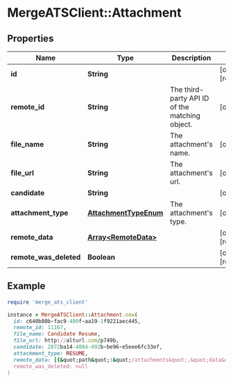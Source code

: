 # MergeATSClient::Attachment

## Properties

| Name | Type | Description | Notes |
| ---- | ---- | ----------- | ----- |
| **id** | **String** |  | [optional][readonly] |
| **remote_id** | **String** | The third-party API ID of the matching object. | [optional] |
| **file_name** | **String** | The attachment&#39;s name. | [optional] |
| **file_url** | **String** | The attachment&#39;s url. | [optional] |
| **candidate** | **String** |  | [optional] |
| **attachment_type** | [**AttachmentTypeEnum**](AttachmentTypeEnum.md) | The attachment&#39;s type. | [optional] |
| **remote_data** | [**Array&lt;RemoteData&gt;**](RemoteData.md) |  | [optional][readonly] |
| **remote_was_deleted** | **Boolean** |  | [optional][readonly] |

## Example

```ruby
require 'merge_ats_client'

instance = MergeATSClient::Attachment.new(
  id: c640b80b-fac9-409f-aa19-1f9221aec445,
  remote_id: 11167,
  file_name: Candidate Resume,
  file_url: http://alturl.com/p749b,
  candidate: 2872ba14-4084-492b-be96-e5eee6fc33ef,
  attachment_type: RESUME,
  remote_data: [{&quot;path&quot;:&quot;/attachments&quot;,&quot;data&quot;:[&quot;Varies by platform&quot;]}],
  remote_was_deleted: null
)
```

